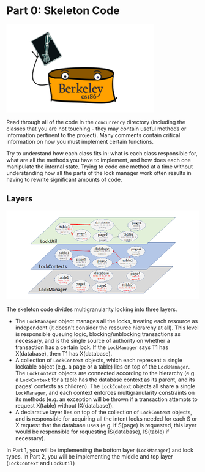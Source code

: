 # Part 0: Skeleton Code

![Data x-ray](../../.gitbook/assets/dataxray.png)

Read through all of the code in the `concurrency` directory \(including the classes that you are not touching - they may contain useful methods or information pertinent to the project\). Many comments contain critical information on how you must implement certain functions.

Try to understand how each class fits in: what is each class responsible for, what are all the methods you have to implement, and how does each one manipulate the internal state. Trying to code one method at a time without understanding how all the parts of the lock manager work often results in having to rewrite significant amounts of code.

## Layers

![](../../.gitbook/assets/proj4-layers.png)

The skeleton code divides multigranularity locking into three layers.

* The `LockManager` object manages all the locks, treating each resource as independent \(it doesn't consider the resource hierarchy at all\). This level is responsible queuing logic, blocking/unblocking transactions as necessary, and is the single source of authority on whether a transaction has a certain lock. If the `LockManager` says T1 has X\(database\), then T1 has X\(database\).
* A collection of `LockContext` objects, which each represent a single lockable object \(e.g. a page or a table\) lies on top of the `LockManager`. The `LockContext` objects are connected according to the hierarchy \(e.g. a `LockContext` for a table has the database context as its parent, and its pages' contexts as children\). The `LockContext` objects all share a single `LockManager`, and each context enforces multigranularity constraints on its methods \(e.g. an exception will be thrown if a transaction attempts to request X\(table\) without IX\(database\)\).
* A declarative layer lies on top of the collection of `LockContext` objects, and is responsible for acquiring all the intent locks needed for each S or X request that the database uses \(e.g. if S\(page\) is requested, this layer would be responsible for requesting IS\(database\), IS\(table\) if necessary\).

In Part 1, you will be implementing the bottom layer \(`LockManager`\) and lock types. In Part 2, you will be implementing the middle and top layer \(`LockContext` and `LockUtil`\)

